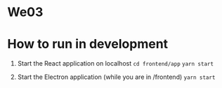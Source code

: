 # We03

# How to run in development
1. Start the React application on localhost
`cd frontend/app`
`yarn start`

2. Start the Electron application (while you are in /frontend)
`yarn start`
